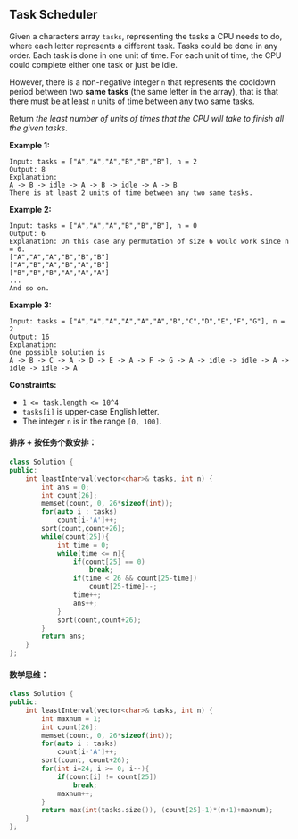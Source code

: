 ## Task Scheduler

Given a characters array `tasks`, representing the tasks a CPU needs to do, where each letter represents a different task. Tasks could be done in any order. Each task is done in one unit of time. For each unit of time, the CPU could complete either one task or just be idle.

However, there is a non-negative integer `n` that represents the cooldown period between two **same tasks** (the same letter in the array), that is that there must be at least `n` units of time between any two same tasks.

Return *the least number of units of times that the CPU will take to finish all the given tasks*.

**Example 1:**

```
Input: tasks = ["A","A","A","B","B","B"], n = 2
Output: 8
Explanation: 
A -> B -> idle -> A -> B -> idle -> A -> B
There is at least 2 units of time between any two same tasks.
```

**Example 2:**

```
Input: tasks = ["A","A","A","B","B","B"], n = 0
Output: 6
Explanation: On this case any permutation of size 6 would work since n = 0.
["A","A","A","B","B","B"]
["A","B","A","B","A","B"]
["B","B","B","A","A","A"]
...
And so on.
```

**Example 3:**

```
Input: tasks = ["A","A","A","A","A","A","B","C","D","E","F","G"], n = 2
Output: 16
Explanation: 
One possible solution is
A -> B -> C -> A -> D -> E -> A -> F -> G -> A -> idle -> idle -> A -> idle -> idle -> A
```

**Constraints:**

- `1 <= task.length <= 10^4`
- `tasks[i]` is upper-case English letter.
- The integer `n` is in the range `[0, 100]`.

#### 排序 + 按任务个数安排：

```c++
class Solution {
public:
    int leastInterval(vector<char>& tasks, int n) {
        int ans = 0;
        int count[26];
        memset(count, 0, 26*sizeof(int));
        for(auto i : tasks)
            count[i-'A']++;
        sort(count,count+26);
        while(count[25]){
            int time = 0;
            while(time <= n){
                if(count[25] == 0)
                    break;
                if(time < 26 && count[25-time])
                    count[25-time]--;
                time++;
                ans++;
            }
            sort(count,count+26);
        }
        return ans;
    }
};
```

#### 数学思维：

```c++
class Solution {
public:
    int leastInterval(vector<char>& tasks, int n) {
        int maxnum = 1;
        int count[26];
        memset(count, 0, 26*sizeof(int));
        for(auto i : tasks)
            count[i-'A']++;
        sort(count, count+26);
        for(int i=24; i >= 0; i--){
            if(count[i] != count[25])
                break;
            maxnum++;
        }
        return max(int(tasks.size()), (count[25]-1)*(n+1)+maxnum);
    }
};
```

